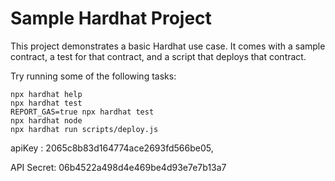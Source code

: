 # Sample Hardhat Project

This project demonstrates a basic Hardhat use case. It comes with a sample contract, a test for that contract, and a script that deploys that contract.

Try running some of the following tasks:

```shell
npx hardhat help
npx hardhat test
REPORT_GAS=true npx hardhat test
npx hardhat node
npx hardhat run scripts/deploy.js
```

apiKey : 2065c8b83d164774ace2693fd566be05,

API Secret: 06b4522a498d4e469be4d93e7e7b13a7
